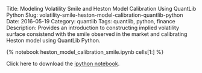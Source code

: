 Title: Modeling Volatility Smile and Heston Model Calibration Using QuantLib Python
Slug: volatility-smile-heston-model-calibration-quantlib-python
Date: 2016-05-19
Category: quantlib
Tags: quantlib, python, finance
Description: Provides an introduction to constructing implied volatility surface consistend with the smile observed in the market and calibrating Heston model using QuantLib Python.

{% notebook  heston_model_calibration_smile.ipynb cells[1:]  %}

Click here to download the [ipython notebook](/extra/notebooks/heston_model_calibration_smile.ipynb).
